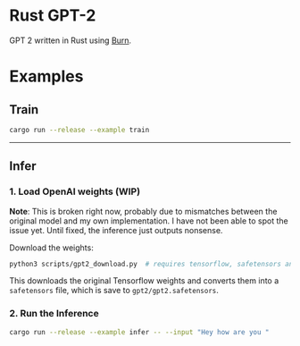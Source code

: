 # Rust GPT-2

GPT 2 written in Rust using [Burn](https://github.com/tracel-ai/burn).

# Examples

## Train

```bash
cargo run --release --example train
```

---

## Infer

### 1. Load OpenAI weights (WIP)

**Note**: This is broken right now, probably due to mismatches between the original 
model and my own implementation. I have not been able to spot the issue yet. Until
fixed, the inference just outputs nonsense.

Download the weights:
```bash
python3 scripts/gpt2_download.py  # requires tensorflow, safetensors and tqdm installed
```

This downloads the original Tensorflow weights and converts them into a `safetensors`
file, which is save to `gpt2/gpt2.safetensors`.

### 2. Run the Inference
```bash
cargo run --release --example infer -- --input "Hey how are you "
```

